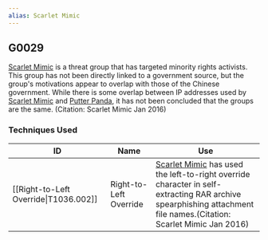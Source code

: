 ```yaml
---
alias: Scarlet Mimic
---
```


## G0029

[Scarlet Mimic](https://attack.mitre.org/groups/G0029) is a threat group that has targeted minority rights activists. This group has not been directly linked to a government source, but the group's motivations appear to overlap with those of the Chinese government. While there is some overlap between IP addresses used by [Scarlet Mimic](https://attack.mitre.org/groups/G0029) and [Putter Panda](https://attack.mitre.org/groups/G0024), it has not been concluded that the groups are the same. (Citation: Scarlet Mimic Jan 2016)


### Techniques Used

| ID | Name | Use |
| --- | --- | --- |
| [[Right-to-Left Override\|T1036.002]] | Right-to-Left Override | [Scarlet Mimic](https://attack.mitre.org/groups/G0029) has used the left-to-right override character in self-extracting RAR archive spearphishing attachment file names.(Citation: Scarlet Mimic Jan 2016) |
